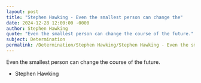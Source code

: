 ```yaml
---
layout: post
title: "Stephen Hawking - Even the smallest person can change the"
date: 2024-12-28 12:00:00 -0000
author: Stephen Hawking
quote: "Even the smallest person can change the course of the future."
subject: Determination
permalink: /Determination/Stephen Hawking/Stephen Hawking - Even the smallest person can change the
---
```


Even the smallest person can change the course of the future.

- Stephen Hawking
